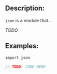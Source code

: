 ## Description:

`json` is a module that...

*TODO*

## Examples:

```v
import json

// TODO: CODE HERE

```
